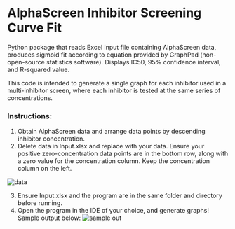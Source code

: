 # AlphaScreen Inhibitor Screening Curve Fit
Python package that reads Excel input file containing AlphaScreen data, produces sigmoid fit according to equation provided by GraphPad (non-open-source statistics software). Displays IC50, 95% confidence interval, and R-squared value.

This code is intended to generate a single graph for each inhibitor used in a multi-inhibitor screen, where each inhibitor is tested at the same series of concentrations.

### Instructions:
1. Obtain AlphaScreen data and arrange data points by descending inhibitor concentration. 
2. Delete data in Input.xlsx and replace with your data. Ensure your positive zero-concentration data points are in the bottom row, along with a zero value for the concentration column. Keep the concentration column on the left.

![data](https://user-images.githubusercontent.com/49679286/138839301-d829ed8b-5167-4d40-89c1-7c4be3bd94b2.PNG)

3. Ensure Input.xlsx and the program are in the same folder and directory before running.
4. Open the program in the IDE of your choice, and generate graphs! Sample output below:
![sample out](https://user-images.githubusercontent.com/49679286/138838078-095018f4-5fc7-45ea-954b-8cfd1298152a.PNG)
